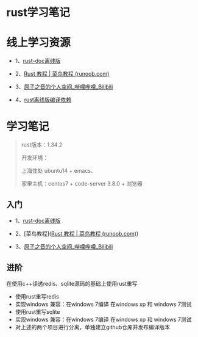 # rust学习笔记

# 线上学习资源

+ 1、[rust-doc离线版](git@github.com:zjtomoon/rust-doc.git)



+ 2、[Rust 教程 | 菜鸟教程 (runoob.com)](https://www.runoob.com/rust/rust-tutorial.html)

  

+ 3、[原子之音的个人空间_哔哩哔哩_Bilibili](https://space.bilibili.com/437860379?from=search&seid=13127131681258617937)



+ 4、[rust离线版编译依赖](https://github.com/zjtomoon/.cargo.git)



# 学习笔记



> rust版本：1.34.2
>
> 开发环境：
>
> 上海住处 ubuntu14 + emacs、
>
> 家里主机：centos7 + code-server 3.8.0 + 浏览器



## 入门

+ 1、[rust-doc离线版](git@github.com:zjtomoon/rust-doc.git)



+ 2、[菜鸟教程]([Rust 教程 | 菜鸟教程 (runoob.com)](https://www.runoob.com/rust/rust-tutorial.html))

  

+ 3、[原子之音的个人空间_哔哩哔哩_Bilibili](https://space.bilibili.com/437860379?from=search&seid=13127131681258617937)

## 进阶

在使用c++读透redis、sqlite源码的基础上使用rust重写

+ 使用rust重写redis
+ 实现windows 兼容：在windows 7编译 在windows xp 和 windows 7测试
+ 使用rust重写sqlite
+ 实现windows 兼容：在windows 7编译 在windows xp 和 windows 7测试
+ 对上述的两个项目进行分离，单独建立github仓库并发布编译版本

